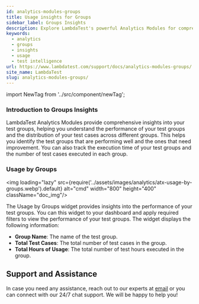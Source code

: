 ```yaml
---
id: analytics-modules-groups
title: Usage insights for Groups
sidebar_label: Groups Insights
description: Explore LambdaTest's powerful Analytics Modules for comprehensive test intelligence and groups insights. Elevate your testing efficiency today.
keywords:
  - analytics
  - groups
  - insights
  - usage
  - test intelligence
url: https://www.lambdatest.com/support/docs/analytics-modules-groups/
site_name: LambdaTest
slug: analytics-modules-groups/
---
```


import NewTag from '../src/component/newTag';


<script type="application/ld+json"
      dangerouslySetInnerHTML={{ __html: JSON.stringify({
       "@context": "https://schema.org",
        "@type": "BreadcrumbList",
        "itemListElement": [{
          "@type": "ListItem",
          "position": 1,
          "name": "Home",
          "item": "https://www.lambdatest.com"
        },{
          "@type": "ListItem",
          "position": 2,
          "name": "Support",
          "item": "https://www.lambdatest.com/support/docs/"
        },{
          "@type": "ListItem",
          "position": 3,
          "name": "Test Overview",
          "item": "https://www.lambdatest.com/support/docs/analytics-modules-flaky-test/"
        }]
      })
    }}
></script>


### Introduction to Groups Insights

LambdaTest Analytics Modules provide comprehensive insights into your test groups, helping you understand the performance of your test groups and the distribution of your test cases across different groups. This helps you identify the test groups that are performing well and the ones that need improvement. You can also track the execution time of your test groups and the number of test cases executed in each group.

### Usage by Groups

<img loading="lazy" src={require('../assets/images/analytics/atx-usage-by-groups.webp').default} alt="cmd" width="800" height="400" className="doc_img"/>

The Usage by Groups widget provides insights into the performance of your test groups. You can this widget to your dashboard and apply required filters to view the performance of your test groups. The widget displays the following information:

* **Group Name**: The name of the test group.
* **Total Test Cases**: The total number of test cases in the group.
* **Total Hours of Usage**: The total number of test hours executed in the group.



## Support and Assistance

In case you need any assistance, reach out to our experts at [email](mailto:support@lambdatest.com) or you can connect with our 24/7 chat support. We will be happy to help you! 